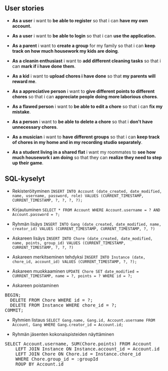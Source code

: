 ## User stories

* **As a user** i want to **be able to register** so that i can **have my own account.**

* **As a user** i want to **be able to login** so that i can **use the application.**

* **As a parent** i want to **create a group** for my family so that i can **keep track on how much housework my kids are doing**.

* **As a cleanin enthusiast** i want to **add different cleaning tasks** so that i can **mark if i have done them**.

* **As a kid** i want to **upload chores i have done** so that **my parents will reward me**.

* **As a appreciative person** i want to **give different points to different chores** so that i can **appreciate people doing more laborious chores**.

* **As a flawed person** i want to **be able to edit a chore** so that i can **fix my mistake**.

* **As a person** i want to **be able to delete a chore** so that i **don't have unnecessary chores**.

* **As a musician** i want to **have different groups** so that i can **keep track of chores in my home and in my recording studio separately**.

* **As a student living in a shared flat** i want my roommates to **see how much housework i am doing** so that they can **realize they need to step up their game**.

## SQL-kyselyt

* Rekisteröityminen `INSERT INTO Account (date_created, date_modified, name, username, password, role) VALUES (CURRENT_TIMESTAMP, CURRENT_TIMESTAMP, ?, ?, ?, ?);`

* Kirjautuminen `SELECT * FROM Account WHERE Account.username = ? AND Account.password = ?;`

* Ryhmän lisäys `INSERT INTO Gang (date_created, date_modified, name, creator_id) VALUES (CURRENT_TIMESTAMP, CURRENT_TIMESTAMP, ?, ?)`

* Askareen lisäys `INSERT INTO Chore (date_created, date_modified, name, points, group_id) VALUES (CURRENT_TIMESTAMP, CURRENT_TIMESTAMP, ?, ?, ?)`

* Askareen merkitseminen tehdyksi `INSERT INTO Instance (date, chore_id, account_id) VALUES (CURRENT_TIMESTAMP, ?, ?);`

* Askareen muokkaaminen `UPDATE Chore SET date_modified = CURRENT_TIMESTAMP, name = ?, points = ? WHERE id = ?;`

* Askareen poistaminen 
<pre>
BEGIN;
  DELETE FROM Chore WHERE id = ?;
  DELETE FROM Instance WHERE chore_id = ?;
COMMIT;
</pre>

* Ryhmien listaus `SELECT Gang.name, Gang.id, Account.username FROM Account, Gang WHERE Gang.creator_id = Account.id;`

* Ryhmän jäsenten kokonaispisteiden näyttäminen
<pre>
SELECT Account.username, SUM(Chore.points) FROM Account
    LEFT JOIN Instance ON Instance.account_id = Account.id
    LEFT JOIN Chore ON Chore.id = Instance.chore_id
    WHERE Chore.group_id = :groupId
    ROUP BY Account.id
</pre>
